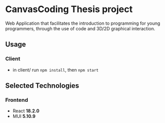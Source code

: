 # CanvasCoding Thesis project 

Web Application that facilitates the introduction to programming for young programmers, through the use of code and 3D/2D graphical interaction.

## Usage

### Client

- in client/ run `npm install`, then `npm start`

## Selected Technologies

### Frontend

- React **18.2.0**
- MUI **5.10.9**
